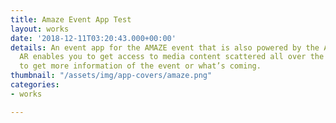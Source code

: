```yaml
---
title: Amaze Event App Test
layout: works
date: '2018-12-11T03:20:43.000+00:00'
details: An event app for the AMAZE event that is also powered by the AR technology.
  AR enables you to get access to media content scattered all over the event floor
  to get more information of the event or what’s coming.
thumbnail: "/assets/img/app-covers/amaze.png"
categories:
- works

---
```

